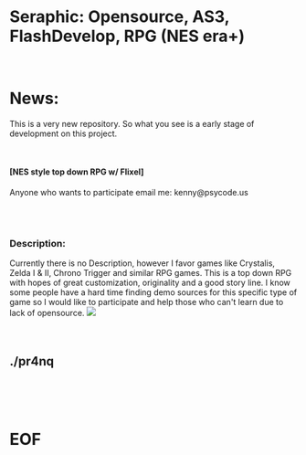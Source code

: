 Seraphic: Opensource, AS3, FlashDevelop, RPG (NES era+)
========

<br><b><h1>News:</h1></b>
<p>
This is a very new repository. So what you see is a early stage of development on this project. 
</p>
<br/>
<h4><b>[</b>NES style top down RPG w/ Flixel<b>]</b></h4> 
<p>Anyone who wants to participate email me: kenny@psycode.us</p>
<br><br>
<h3><bold>Description: </h3><p>Currently there is no Description, however I favor games like Crystalis, Zelda I & II, Chrono Trigger and similar RPG games. This is a top down RPG with hopes of great customization, originality and a good story line. I know some people have a hard time finding demo sources for this specific type of game so I would like to participate and help those who can't learn due to lack of opensource. </bold></h2>


<img src="http://www.legitcode.com/seraphic.png" />
<br/><br/><br/><b><h2>./pr4nq</h2></b><br/>
<br/><br/><b><h1>EOF</h2></b>

